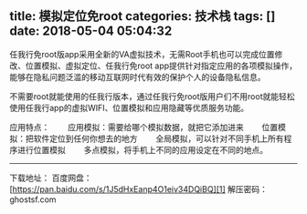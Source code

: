 title: 模拟定位免root
categories: 技术栈
tags: []
date: 2018-05-04 05:04:32
---
任我行免root版app采用全新的VA虚拟技术，无需Root手机也可以完成位置修改、位置模拟、虚拟定位、任我行免root app提供针对指定应用的各项模拟操作，能够在隐私问题泛滥的移动互联网时代有效的保护个人的设备隐私信息。

不需要root就能使用的任我行版本，通过任我行免root版用户们不用root就能轻松使用任我行app的虚拟WIFI、位置模拟和应用隐藏等优质服务功能。

应用特点：
　　应用模拟：需要给哪个模拟数据，就把它添加进来
　　位置模拟：把软件定位到任何你想去的地方
　　全局模拟，可以针对不同手机上所有程序进行位置模拟
　　多点模拟，将手机上不同的应用设定在不同的地点。


----------


下载地址：
百度网盘：
[https://pan.baidu.com/s/1J5dHxEanp4O1eiv34DQiBQ][1]
解压密码：ghostsf.com


  [1]: https://pan.baidu.com/s/1J5dHxEanp4O1eiv34DQiBQ
